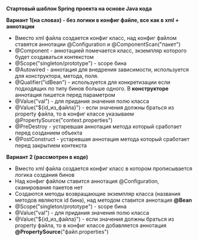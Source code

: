 **Стартовый шаблон Spring проекта на основе Java кода**

**Вариант 1(на словах) - без логики в конфиг файле, все как в xml + аннотации**
* Вместо xml файла создается конфиг класс, над конфиг файлом ставятся аннотации @Configuration и @ComponentScan("пакет")
* @Component - аннотацией помечается класс, экземпляр которого будет создаваться контекстом
* @Scope("singleton/prototype") - scope бина
* @Autowired - аннотация для внедрения зависимости, используется для конструктора, метода, поля.
* @Qualifier("idBean") - используется для конкретизации если подходящих по типу бинов больше одного. В **конструкторе** аннотация пишется перед параметром
* @Value("val") - для придания значения полю класса
* @Value("${id_из_файла}") - если значения должны браться из property файла, то в конфиг классе указываем @PropertySource("context.properties")
* @PreDestroy - устаревшая аннотация метода который сработает перед созданием объекта
* @PostConstruct - устаревшая аннотация метода который сработает перед закрытием контекста

**Вариант 2 (рассмотрен в коде)**
* Вместо xml файла создается конфиг класс в котором прописывается логика создания бинов
* Над конфиг файлом ставится аннотация @Configuration, сканирования пакетов нет
* Создаются методы возвращающие экземпляр класса (названия методов являются id бина), над методом ставится аннотация **@Bean**
* @Scope("singleton/prototype") - scope бина
* @Value("val") - для придания значения полю класса
* @Value("${id_из_файла}") - если значения должны браться из property файла, то в конфиг классе добавляется аннотация **@PropertySource**("файл.properties")
